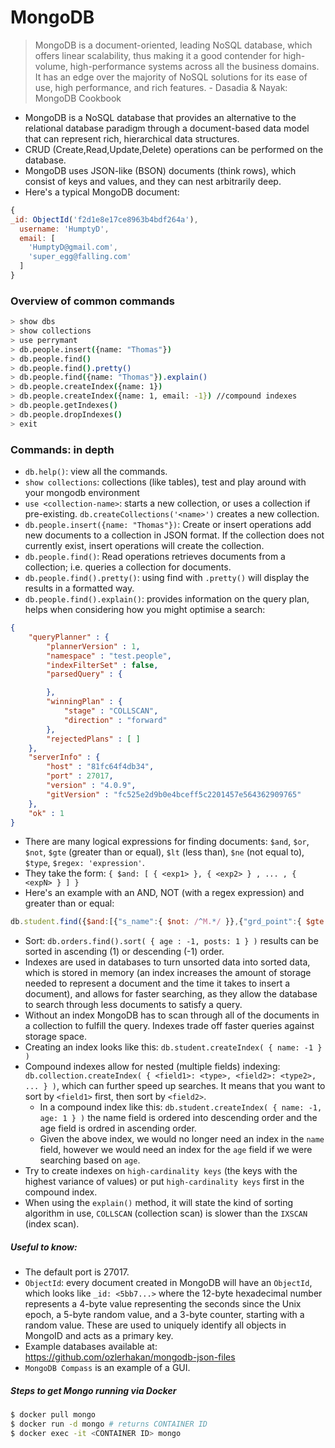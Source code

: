 # MongoDB

> MongoDB is a document-oriented, leading NoSQL database, which offers linear scalability, thus making it a good contender for high-volume, high-performance systems across all the business domains. It has an edge over the majority of NoSQL solutions for its ease of use, high performance, and rich features. - Dasadia & Nayak: MongoDB Cookbook

- MongoDB is a NoSQL database that provides an alternative to the relational database paradigm through a document-based data model that can represent rich, hierarchical data structures.
- CRUD (Create,Read,Update,Delete) operations can be performed on the database.
- MongoDB uses JSON-like (BSON) documents (think rows), which consist of keys and values, and they can nest arbitrarily deep.
- Here's a typical MongoDB document:
```js
{
_id: ObjectId('f2d1e8e17ce8963b4bdf264a'),
  username: 'HumptyD',
  email: [
    'HumptyD@gmail.com',
    'super_egg@falling.com'
  ]
}
```

### Overview of common commands

```sh
> show dbs
> show collections
> use perrymant
> db.people.insert({name: "Thomas"})
> db.people.find()
> db.people.find().pretty()
> db.people.find({name: "Thomas"}).explain()
> db.people.createIndex({name: 1})
> db.people.createIndex({name: 1, email: -1}) //compound indexes
> db.people.getIndexes()
> db.people.dropIndexes()
> exit
```

### Commands: in depth

- `db.help()`: view all the commands.
- `show collections`: collections (like tables), test and play around with your mongodb environment
- `use <collection-name>`: starts a new collection, or uses a collection if pre-existing. `db.createCollections('<name>')` creates a new collection.
- `db.people.insert({name: "Thomas"})`: Create or insert operations add new documents to a collection in JSON format. If the collection does not currently exist, insert operations will create the collection.
- `db.people.find()`: Read operations retrieves documents from a collection; i.e. queries a collection for documents.
- `db.people.find().pretty()`: using find with `.pretty()` will display the results in a formatted way.
- `db.people.find().explain()`: provides information on the query plan, helps when considering how you might optimise a search:
```json
{
    "queryPlanner" : {
        "plannerVersion" : 1,
        "namespace" : "test.people",
        "indexFilterSet" : false,
        "parsedQuery" : {

        },
        "winningPlan" : {
            "stage" : "COLLSCAN",
            "direction" : "forward"
        },
        "rejectedPlans" : [ ]
    },
    "serverInfo" : {
        "host" : "81fc64f4db34",
        "port" : 27017,
        "version" : "4.0.9",
        "gitVersion" : "fc525e2d9b0e4bceff5c2201457e564362909765"
    },
    "ok" : 1
}
```
- There are many logical expressions for finding documents: `$and`, `$or`, `$not`, `$gte` (greater than or equal), `$lt` (less than), `$ne` (not equal to), `$type`, `$regex: 'expression'`.
- They take the form: `{ $and: [ { <exp1> }, { <exp2> } , ... , { <expN> } ] }`
- Here's an example with an AND, NOT (with a regex expression) and greater than or equal:
```js
db.student.find({$and:[{"s_name":{ $not: /^M.*/ }},{"grd_point":{ $gte: 31 }},{"class": "VI"}]}).pretty();
```
- Sort: `db.orders.find().sort( { age : -1, posts: 1 } )` results can be sorted in ascending (1) or descending (-1) order.
- Indexes are used in databases to turn unsorted data into sorted data, which is stored in memory (an index increases the amount of storage needed to represent a document and the time it takes to insert a document), and allows for faster searching, as they allow the database to search through less documents to satisfy a query.
- Without an index MongoDB has to scan through all of the documents in a collection to fulfill the query. Indexes trade off faster queries against storage space.
- Creating an index looks like this: `db.student.createIndex( { name: -1 } )`
- Compound indexes allow for nested (multiple fields) indexing: `db.collection.createIndex( { <field1>: <type>, <field2>: <type2>, ... } )`, which can further speed up searches. It means that you want to sort by `<field1>` first, then sort by `<field2>`.
    - In a compound index like this: `db.student.createIndex( { name: -1, age: 1 } )` the name field is ordered into descending order and the age field is ordred in ascending order.
    - Given the above index, we would no longer need an index in the `name` field, however we would need an index for the `age` field if we were searching based on `age`.
- Try to create indexes on `high-cardinality keys` (the keys with the highest variance of values) or put `high-cardinality keys` first in the compound index.
- When using the `explain()` method, it will state the kind of sorting algorithm in use, `COLLSCAN` (collection scan) is slower than the `IXSCAN` (index scan).

##### Useful to know:

- The default port is 27017.
- `ObjectId`: every document created in MongoDB will have an `ObjectId`, which looks like `_id: <5bb7...>` where the 12-byte hexadecimal number represents a 4-byte value representing the seconds since the Unix epoch, a 5-byte random value, and a 3-byte counter, starting with a random value. These are used to uniquely identify all objects in MongoID and acts as a primary key.
- Example databases available at: https://github.com/ozlerhakan/mongodb-json-files
- `MongoDB Compass` is an example of a GUI.

##### Steps to get Mongo running via Docker

```sh
$ docker pull mongo
$ docker run -d mongo # returns CONTAINER ID
$ docker exec -it <CONTAINER ID> mongo
```
